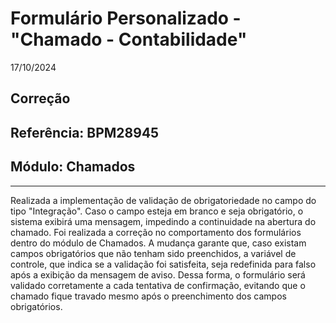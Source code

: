 # Formulário Personalizado - "Chamado - Contabilidade"
17/10/2024
## Correção
## Referência: BPM28945
## Módulo: Chamados
***

Realizada a implementação de validação de obrigatoriedade no campo do tipo "Integração". Caso o campo esteja em branco e seja obrigatório, o sistema exibirá uma mensagem, impedindo a continuidade na abertura do chamado.
Foi realizada a correção no comportamento dos formulários dentro do módulo de Chamados. A mudança garante que, caso existam campos obrigatórios que não tenham sido preenchidos, a variável de controle, que indica se a validação foi satisfeita, seja redefinida para falso após a exibição da mensagem de aviso. Dessa forma, o formulário será validado corretamente a cada tentativa de confirmação, evitando que o chamado fique travado mesmo após o preenchimento dos campos obrigatórios.